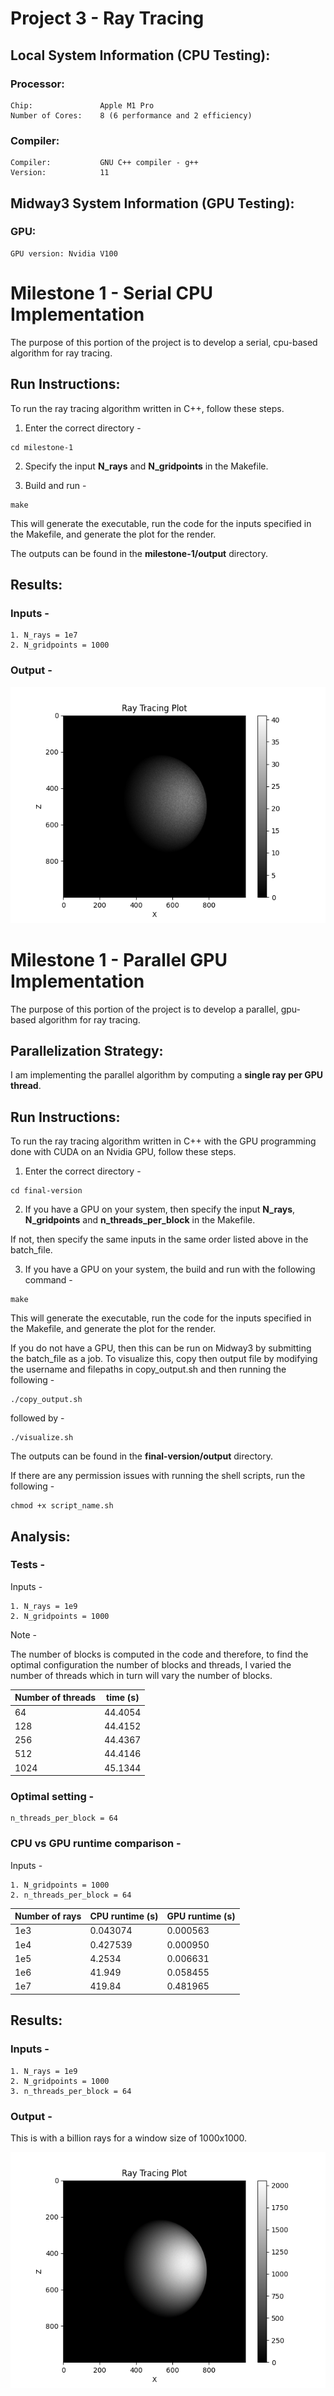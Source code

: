 # Project 3 - Ray Tracing

## Local System Information (CPU Testing):
### Processor:

```
Chip:               Apple M1 Pro
Number of Cores:	8 (6 performance and 2 efficiency)
```

### Compiler:

```
Compiler:           GNU C++ compiler - g++
Version:            11
```

## Midway3 System Information (GPU Testing):

### GPU:

```
GPU version: Nvidia V100
```

# Milestone 1 - Serial CPU Implementation

The purpose of this portion of the project is to develop a serial, cpu-based algorithm for ray tracing. 

## Run Instructions:
To run the ray tracing algorithm written in C++, follow these steps.

1. Enter the correct directory - 
```
cd milestone-1
```

2. Specify the input **N_rays** and **N_gridpoints** in the Makefile.

3. Build and run - 
```
make
```

This will generate the executable, run the code for the inputs specified in the Makefile, and generate the plot for the render.

The outputs can be found in the **milestone-1/output** directory.

## Results:

### Inputs - 
```
1. N_rays = 1e7
2. N_gridpoints = 1000
```

### Output - 

![render_serial](../milestone-1/output/output.png)

# Milestone 1 - Parallel GPU Implementation

The purpose of this portion of the project is to develop a parallel, gpu-based algorithm for ray tracing. 

## Parallelization Strategy:

I am implementing the parallel algorithm by computing a **single ray per GPU thread**.

## Run Instructions:
To run the ray tracing algorithm written in C++ with the GPU programming done with CUDA on an Nvidia GPU, follow these steps.

1. Enter the correct directory - 
```
cd final-version
```

2. If you have a GPU on your system, then specify the input **N_rays**, **N_gridpoints** and **n_threads_per_block** in the Makefile.

If not, then specify the same inputs in the same order listed above in the batch_file.

3. If you have a GPU on your system, the build and run with the following command - 

```
make
```

This will generate the executable, run the code for the inputs specified in the Makefile, and generate the plot for the render.

If you do not have a GPU, then this can be run on Midway3 by submitting the batch_file as a job. To visualize this, copy then output file by modifying the username and filepaths in copy_output.sh and then running the following - 

```
./copy_output.sh
```

followed by - 

```
./visualize.sh
```

The outputs can be found in the **final-version/output** directory.

If there are any permission issues with running the shell scripts, run the following - 

```
chmod +x script_name.sh
```
## Analysis:

### Tests - 

Inputs - 
```
1. N_rays = 1e9
2. N_gridpoints = 1000
```

Note - 

The number of blocks is computed in the code and therefore, to find the optimal configuration the number of blocks and threads, I varied the number of threads which in turn will vary the number of blocks.


| Number of threads       | time (s)    |
| ----------- | ----------- |
| 64           | 44.4054     |
| 128           | 44.4152     |
| 256           | 44.4367     |
| 512           | 44.4146     |
| 1024           | 45.1344    |

### Optimal setting - 

```
n_threads_per_block = 64
```

### CPU vs GPU runtime comparison - 

Inputs - 
```
1. N_gridpoints = 1000
2. n_threads_per_block = 64
```

| Number of rays       | CPU runtime (s)      | GPU runtime (s)    |
| ----------- | ----------- |----------- |
| 1e3           | 0.043074     | 0.000563   |
| 1e4           | 0.427539     | 0.000950    |
| 1e5           | 4.2534     | 0.006631     |
| 1e6           | 41.949     | 0.058455    |
| 1e7           | 419.84     | 0.481965    |

## Results:

### Inputs - 
```
1. N_rays = 1e9
2. N_gridpoints = 1000
3. n_threads_per_block = 64
```

### Output - 

This is with a billion rays for a window size of 1000x1000.

![render_parallel](../final-version/output/output.png)
